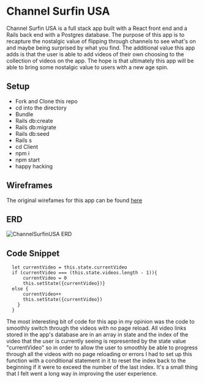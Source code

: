 # Channel Surfin USA
Channel Surfin USA is a full stack app built with a React front end and a Rails back end with a Postgres database. The purpose of this app is to recapture the nostalgic value of flipping through channels to see what's on and maybe being surprised by what you find. The additional value this app adds is that the user is able to add videos of their own choosing to the collection of videos on the app.  The hope is that ultimately this app will be able to bring some nostalgic value to users with a new age spin.

## Setup
* Fork and Clone this repo
* cd into the directory
* Bundle
* Rails db:create
* Rails db:migrate
* Rails db:seed
* Rails s
* cd Client
* npm i
* npm start
* happy hacking

## Wireframes
The original wirefames for this app can be found [here](https://drive.google.com/file/d/1wI9sFndfHJh8A7qU3WmBjWXStFqIYmmz/view?usp=sharing)

## ERD
![ChannelSurfinUSA ERD](https://i.imgur.com/KyCfh9r.png)

## Code Snippet
```nextVideo() {
  let currentVideo = this.state.currentVideo
  if (currentVideo === (this.state.videos.length - 1)){
      currentVideo = 0
      this.setState({currentVideo})}    
  else {
      currentVideo++
      this.setState({currentVideo})
    }
  }
```
The most interesting bit of code for this app in my opinion was the code to smoothly switch through the videos with no page reload.  All video links stored in the app's database are in an array in state and the index of the video that the user is currently seeing is represented by the state value "currentVideo" so in order to allow the user to smoothly be able to progress through all the videos with no page reloading or errors I had to set up this function with a conditional statement in it to reset the index back to the beginning if it were to exceed the number of the last index.  It's a small thing that I felt went a long way in improving the user experience.
